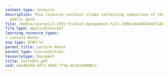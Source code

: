 ```yaml
---
content_type: resource
description: This resource contains slides containing comparison of the bakery versus
  public good.
file: /media/courses/1-259j-transit-management-fall-2006/ebe4024d4d714be9775ebe292a9088cf_lect10fs.pdf
file_type: application/pdf
learning_resource_types:
- Lecture Notes
ocw_type: OCWFile
parent_title: Lecture Notes
parent_type: CourseSection
resourcetype: Document
title: lect10fs.pdf
uid: ebe4024d-4d71-4be9-775e-be292a9088cf
---
```

